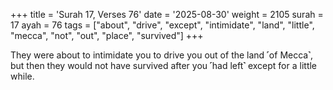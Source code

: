 +++
title = 'Surah 17, Verses 76'
date = '2025-08-30'
weight = 2105
surah = 17
ayah = 76
tags = ["about", "drive", "except", "intimidate", "land", "little", "mecca", "not", "out", "place", "survived"]
+++

They were about to intimidate you to drive you out of the land ˹of Mecca˺, but then they would not have survived after you ˹had left˺ except for a little while.